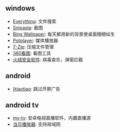 ## windows  
- [Everything](https://www.voidtools.com/zh-cn/): 文件搜索
- [Snipaste](https://www.snipaste.com/): 截图
- [Bing Wallpaper](https://www.microsoft.com/zh-cn/bing/bing-wallpaper): 每天都用新的背景使桌面栩栩如生
- [Potplayer](https://potplayer.daum.net/): 媒体播放器
- [7-Zip](https://www.7-zip.org/): 压缩文件管理
- [360看图](https://pic.360.cn/): 看图工具
- [火绒安全软件](https://www.huorong.cn/person5.html): 病毒查杀，弹窗拦截

## android  
- [litiaotiao](https://github.com/eddlez/litiaotiao_package_backup): 跳过开屏广告

## android tv  
- [my-tv](https://github.com/lizongying/my-tv): 安卓电视直播软件，内置直播源
- [当贝播放器](https://www.dangbei.com/player/): 支持局域网


